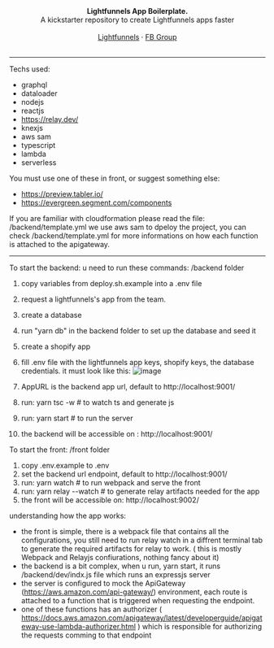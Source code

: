 
<div align="center">
    <div align="center"><strong>Lightfunnels App Boilerplate.</strong></div>
    <div align="center">A kickstarter repository to create Lightfunnels apps faster</div>
    <br />
    <div align="center">
        <a href="https://lightfunnels.com/">Lightfunnels</a> 
        <span> · </span>
        <a href="https://www.facebook.com/groups/lightfunnels">FB Group</a>
    </div>
</div>

<br />

<hr />

Techs used:
- graphql
- dataloader
- nodejs
- reactjs
- https://relay.dev/
- knexjs
- aws sam
- typescript
- lambda
- serverless

You must use one of these in front, or suggest something else:
- https://preview.tabler.io/
- https://evergreen.segment.com/components

If you are familiar with cloudformation please read the file: /backend/template.yml
we use aws sam to dpeloy the project, you can check /backend/template.yml for more informations on how each function is attached to the apigateway.

---

To start the backend: u need to run these commands: /backend folder
1. copy variables from deploy.sh.example into a .env file
2. request a lightfunnels's app from the team.
3. create a database 
4. run "yarn db" in the backend folder to set up the database and seed it
5. create a shopify app
6. fill .env file with the lightfunnels app keys, shopify keys, the database credentials.
    it must look like this: ![image](https://user-images.githubusercontent.com/11160251/140742247-b5689ae9-4f9e-4775-8898-bd98027f03da.png)

8. AppURL is the backend app url, default to http://localhost:9001/
9. run: yarn tsc -w # to watch ts and generate js
10. run: yarn start # to run the server
11. the backend will be accessible on : http://localhost:9001/

To start the front: /front folder
1. copy .env.example to .env
2. set the backend url endpoint, default to http://localhost:9001/
3. run: yarn watch # to run webpack and serve the front
4. run: yarn relay --watch # to generate relay artifacts needed for the app
5. the front will be accessible on: http://localhost:9002/

understanding how the app works:
* the front is simple, there is a webpack file that contains all the configurations, you still need to run relay watch in a diffrent terminal tab to generate the required artifacts for relay to work. ( this is mostly Webpack and Relayjs confiurations, nothing fancy about it)
* the backend is a bit complex, when u run, yarn start, it runs /backend/dev/indx.js file which runs an expressjs server
* the server is configured to mock the ApiGateway (https://aws.amazon.com/api-gateway/) environment, each route is attached to a function that is triggered when requesting the endpoint.
* one of these functions has an authorizer ( https://docs.aws.amazon.com/apigateway/latest/developerguide/apigateway-use-lambda-authorizer.html ) which is responsible for authorizing the requests comming to that endpoint


